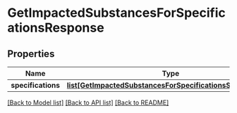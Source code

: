 # GetImpactedSubstancesForSpecificationsResponse

## Properties
Name | Type | Description | Notes
------------ | ------------- | ------------- | -------------
**specifications** | [**list[GetImpactedSubstancesForSpecificationsSpecification]**](GetImpactedSubstancesForSpecificationsSpecification.md) |  | [optional] 

[[Back to Model list]](../README.md#documentation-for-models) [[Back to API list]](../README.md#documentation-for-api-endpoints) [[Back to README]](../README.md)

